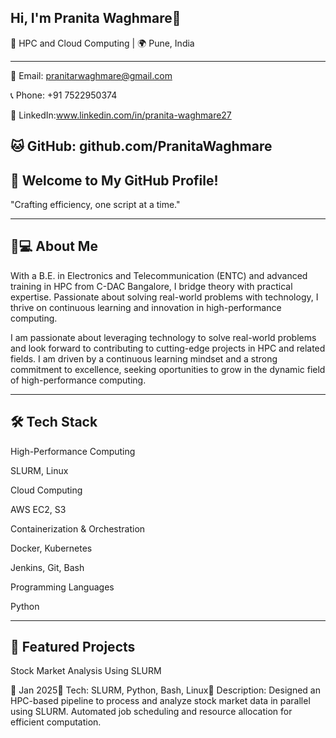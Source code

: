 ## Hi, I'm Pranita Waghmare👋
🚀 HPC and Cloud Computing | 🌍 Pune, India

-----------------------------------------------------------------------------------------------------
📧 Email: pranitarwaghmare@gmail.com

📞 Phone: +91 7522950374

🔗 LinkedIn:www.linkedin.com/in/pranita-waghmare27

🐱 GitHub: github.com/PranitaWaghmare	
-------------------------------------------------------------------------------------------------------
🎨 Welcome to My GitHub Profile!
-------------------------------------------------------------------------------------------------------
"Crafting efficiency, one script at a time."

--------------------------------------------------------------------------------------------------------
👩💻 About Me
--------------------------------------------------------------------------------------------------------

With a B.E. in Electronics and Telecommunication (ENTC) and advanced training in HPC from C-DAC Bangalore, I bridge theory with practical expertise. Passionate about solving real-world problems with technology, I thrive on continuous learning and innovation in high-performance computing.

I am passionate about leveraging technology to solve real-world problems and look forward to contributing to cutting-edge projects in HPC and related fields. I am driven by a continuous learning mindset and a strong commitment to excellence, seeking oportunities to grow in the dynamic field of high-performance computing.

-------------------------------------------------------------------------------------------------------
🛠️ Tech Stack
-------------------------------------------------------------------------------------------------------

High-Performance Computing

SLURM, Linux

Cloud Computing

AWS EC2, S3

Containerization & Orchestration

Docker, Kubernetes

Jenkins, Git, Bash

Programming Languages

Python

-------------------------------------------------------------------------------------------------------
🚀 Featured Projects
-------------------------------------------------------------------------------------------------------
Stock Market Analysis Using SLURM

📅 Jan 2025🔧 Tech: SLURM, Python, Bash, Linux📝 Description: Designed an HPC-based pipeline to process and analyze stock market data in parallel using SLURM. Automated job scheduling and resource allocation for efficient computation.






